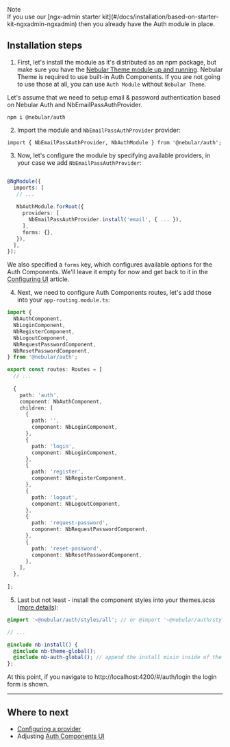 <div class="note note-info section-end">
  <div class="note-title">Note</div>
  <div class="note-body">
    If you use our [ngx-admin starter kit](#/docs/installation/based-on-starter-kit-ngxadmin-ngxadmin) then you already have the Auth module in place.
  </div>
</div>

## Installation steps

1) First, let's install the module as it's distributed as an npm package, but make sure you have the [Nebular Theme module up and running](https://akveo.github.io/nebular/#/docs/installation/add-into-existing-project).
Nebular Theme is required to use built-in Auth Components. If you are not going to use those at all, you can use `Auth Module` without `Nebular Theme`. 

Let's assume that we need to setup email & password authentication based on Nebular Auth and NbEmailPassAuthProvider.

`npm i @nebular/auth`
    
2) Import the module and `NbEmailPassAuthProvider` provider:

`import { NbEmailPassAuthProvider, NbAuthModule } from '@nebular/auth';`

3) Now, let's configure the module by specifying available providers, in your case we add `NbEmailPassAuthProvider`:

```typescript

@NgModule({
  imports: [
   // ...
    
   NbAuthModule.forRoot({
     providers: [
       NbEmailPassAuthProvider.install('email', { ... }),
     ],
     forms: {},
   }), 
  ],
});

```

We also specified a `forms` key, which configures available options for the Auth Components. We'll leave it empty for now and get back to it in the [Configuring UI](#/docs/auth/configuring-ui) article.

4) Next, we need to configure Auth Components routes, let's add those into your `app-routing.module.ts`:


```typescript
import {
  NbAuthComponent,
  NbLoginComponent,
  NbRegisterComponent,
  NbLogoutComponent,
  NbRequestPasswordComponent,
  NbResetPasswordComponent,
} from '@nebular/auth';

export const routes: Routes = [
  // ... 
  
  {
    path: 'auth',
    component: NbAuthComponent,
    children: [
      {
        path: '',
        component: NbLoginComponent,
      },
      {
        path: 'login',
        component: NbLoginComponent,
      },
      {
        path: 'register',
        component: NbRegisterComponent,
      },
      {
        path: 'logout',
        component: NbLogoutComponent,
      },
      {
        path: 'request-password',
        component: NbRequestPasswordComponent,
      },
      {
        path: 'reset-password',
        component: NbResetPasswordComponent,
      },
    ],
  },
  
];
```

5) Last but not least - install the component styles into your themes.scss ([more details](/#/docs/guides/enabling-theme-system)):

```scss
@import '~@nebular/auth/styles/all'; // or @import '~@nebular/auth/styles/{theme-name}';

// ... 

@include nb-install() {
  @include nb-theme-global();
  @include nb-auth-global(); // append the install mixin inside of the nb-install
};

```

At this point, if you navigate to http://localhost:4200/#/auth/login the login form is shown.

<hr class="section-end">

## Where to next

- [Configuring a provider](#/docs/auth/configuring-a-provider)
- Adjusting [Auth Components UI](#/docs/auth/configuring-ui)
